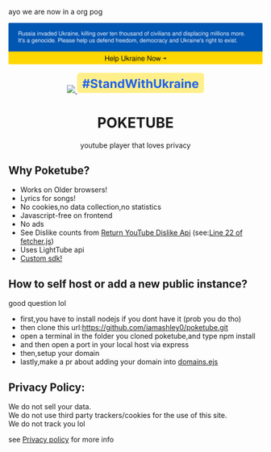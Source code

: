 <p>ayo we are now in a org pog </p>

[![SWUbanner](https://raw.githubusercontent.com/vshymanskyy/StandWithUkraine/main/banner2-direct.svg)](https://vshymanskyy.github.io/StandWithUkraine/)
<div align="center">
<a href="https://poketube.fun/watch?v=dQw4w9WgXcQ">
 <img src="https://user-images.githubusercontent.com/65588168/169103127-b03c27c0-0a2f-409d-9255-57f51ee08413.png" > </a>
 
  <img src="https://raw.githubusercontent.com/vshymanskyy/StandWithUkraine/main/badges/StandWithUkraine.svg">

 <h1> POKETUBE </h1>
 youtube player that loves privacy 
 <br>
 
</div>
 
## Why Poketube?
- Works on Older browsers!
- Lyrics for songs!
- No cookies,no data collection,no statistics
- Javascript-free on frontend
- No ads
- See Dislike counts from [Return YouTube Dislike Api](https://www.returnyoutubedislike.com/) (see:[Line 22 of fetcher.js](https://github.com/iamashley0/poketube/blob/main/src/fetcher.js#L22))
- Uses LightTube api
- <a href="https://github.com/iamashley0/poketube/tree/main/sdk">Custom sdk!</a> 

 

## How to self host or add a new public instance?
good question lol

- first,you have to install nodejs if you dont have it (prob you do tho)
- then clone this url:https://github.com/iamashley0/poketube.git
- open a terminal in the folder you cloned poketube,and type npm install
- and then open a port in your local host via express 
- then,setup your domain
- lastly,make a pr about adding your domain into <a href="https://github.com/iamashley0/poketube/blob/main/html/domains.ejs">domains.ejs</a>

## Privacy Policy:
 We do not sell your data.<br>
 We do not use third party trackers/cookies for the use of this site. <br>
 We do not track you lol<br>
 
 see <a href="https://poketube.fun/privacy">Privacy policy</a> for more info
 
 

